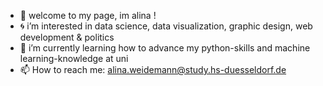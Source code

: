- 🦕 welcome to my page, im alina !
- 🌀 i’m interested in data science, data visualization, graphic design, web development & politics
- 🌱 i’m currently learning how to advance my python-skills and machine learning-knowledge at uni
- 📫 How to reach me: alina.weidemann@study.hs-duesseldorf.de

<!---
heyitsalina/heyitsalina is a ✨ special ✨ repository because its `README.md` (this file) appears on your GitHub profile.
You can click the Preview link to take a look at your changes.
--->
